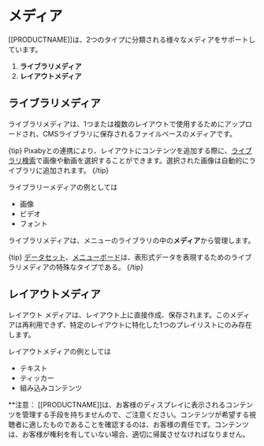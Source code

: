 <!--toc=media-->

# メディア

[[PRODUCTNAME]]は、2つのタイプに分類される様々なメディアをサポートしています。

1. **ライブラリメディア**
2. **レイアウトメディア**

## ライブラリメディア

ライブラリメディアは、1つまたは複数のレイアウトで使用するためにアップロードされ、CMSライブラリに保存されるファイルベースのメディアです。

{tip}
Pixabyとの連携により、レイアウトにコンテンツを追加する際に、[ライブラリ検索](layouts_library_search.html)で画像や動画を選択することができます。選択された画像は自動的にライブラリに追加されます。
{/tip}

ライブラリーメディアの例としては

- 画像
- ビデオ
- フォント

ライブラリメディアは、メニューのライブラリの中の**メディア**から管理します。

{tip}
[データセット](media_datasets.html)、[メニューボード](layouts_menuboards.html)は、表形式データを表現するためのライブラリメディアの特殊なタイプである。
{/tip}

## レイアウトメディア

レイアウト メディアは、レイアウト上に直接作成、保存されます。このメディアは再利用できず、特定のレイアウトに特化した1つのプレイリストにのみ存在します。

レイアウトメディアの例としては

- テキスト
- ティッカー
- 組み込みコンテンツ

**注意： [[PRODUCTNAME]]は、お客様のディスプレイに表示されるコンテンツを管理する手段を持ちませんので、ご注意ください。コンテンツが希望する視聴者に適したものであることを確認するのは、お客様の責任です。コンテンツは、お客様が権利を有していない場合、適切に帰属させなければなりません。
